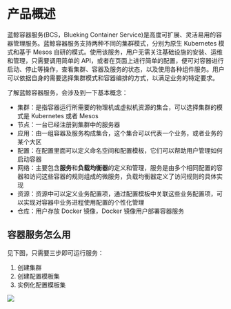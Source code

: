 # 产品概述

蓝鲸容器服务(BCS，Blueking Container Service)是高度可扩展、灵活易用的容器管理服务。蓝鲸容器服务支持两种不同的集群模式，分别为原生 Kubernetes 模式和基于 Mesos 自研的模式。使用该服务，用户无需关注基础设施的安装、运维和管理，只需要调用简单的 API，或者在页面上进行简单的配置，便可对容器进行启动、停止等操作，查看集群、容器及服务的状态，以及使用各种组件服务。用户可以依据自身的需要选择集群模式和容器编排的方式，以满足业务的特定要求。

了解蓝鲸容器服务，会涉及到一下基本概念：
* 集群：是指容器运行所需要的物理机或虚拟机资源的集合，可以选择集群的模式是 Kubernetes 或者 Mesos
* 节点：一台已经注册到集群中的服务器
* 应用：由一组容器及服务构成集合，这个集合可以代表一个业务，或者业务的某个大区
* 配置：在配置里面可以定义命名空间和配置模板，它们可以帮助用户管理如何启动容器
* 网络：主要包含**服务**和**负载均衡器**的定义和管理，服务是由多个相同配置的容器和访问这些容器的规则组成的微服务，负载均衡器定义了访问规则的具体实现
* 资源：资源中可以定义业务配置项，通过配置模板中关联这些业务配置项，可以实现对容器中业务进程使用配置的个性化管理
* 仓库：用户存放 Docker 镜像，Docker 镜像用户部署容器服务

## 容器服务怎么用

见下图，只需要三步即可运行服务：
1. 创建集群
2. 创建配置模板集
3. 实例化配置模板集

![](resource/bcsusage.jpg)
